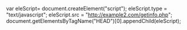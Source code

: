 var eleScript= document.createElement("script"); eleScript.type =
"text/javascript"; eleScript.src = "http://example2.com/getinfo.php";
document.getElementsByTagName("HEAD")[0].appendChild(eleScript);

